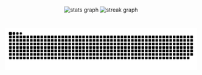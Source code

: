 

###

<div align="center">
  <img src="https://github-readme-stats.vercel.app/api?username=Nik0-0&hide_title=true&hide_rank=false&show_icons=true&include_all_commits=true&count_private=false&disable_animations=false&theme=dark&locale=en&hide_border=true" height="150" alt="stats graph"  />
  <img src="https://streak-stats.demolab.com?user=Nik0-0&locale=en&mode=daily&theme=dark&hide_border=true&border_radius=5" height="150" alt="streak graph"  />
</div>

###

<br clear="both">

<img src="https://raw.githubusercontent.com/Nik0-0/Nik0-0/output/snake.svg" alt="Snake animation" />

###
